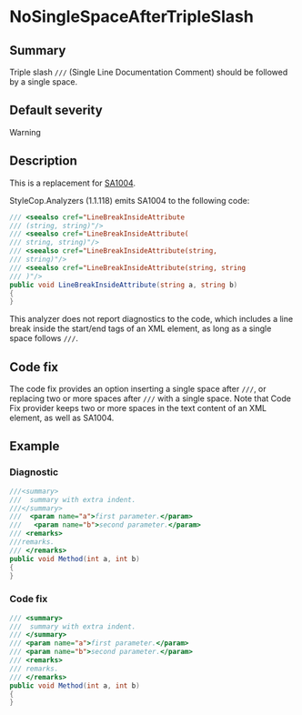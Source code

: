# NoSingleSpaceAfterTripleSlash

## Summary

Triple slash `///` (Single Line Documentation Comment) should be followed
by a single space.

## Default severity

Warning

## Description

This is a replacement for [SA1004][sa1004].

StyleCop.Analyzers (1.1.118) emits SA1004 to the following code:

```csharp
/// <seealso cref="LineBreakInsideAttribute
/// (string, string)"/>
/// <seealso cref="LineBreakInsideAttribute(
/// string, string)"/>
/// <seealso cref="LineBreakInsideAttribute(string,
/// string)"/>
/// <seealso cref="LineBreakInsideAttribute(string, string
/// )"/>
public void LineBreakInsideAttribute(string a, string b)
{
}
```

This analyzer does not report diagnostics to the code, which includes
a line break inside the start/end tags of an XML element,
as long as a single space follows `///`.

## Code fix

The code fix provides an option inserting a single space after `///`,
or replacing two or more spaces after `///` with a single space.
Note that Code Fix provider keeps two or more spaces in the text content
of an XML element, as well as SA1004.

## Example

### Diagnostic

```csharp
///<summary>
///  summary with extra indent.
///</summary>
///  <param name="a">first parameter.</param>
///   <param name="b">second parameter.</param>
/// <remarks>
///remarks.
/// </remarks>
public void Method(int a, int b)
{
}
```

### Code fix

```csharp
/// <summary>
///  summary with extra indent.
/// </summary>
/// <param name="a">first parameter.</param>
/// <param name="b">second parameter.</param>
/// <remarks>
/// remarks.
/// </remarks>
public void Method(int a, int b)
{
}
```

[sa1004]:
  https://github.com/DotNetAnalyzers/StyleCopAnalyzers/blob/master/documentation/SA1004.md
